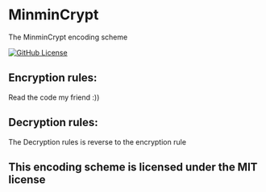 # MinminCrypt
The MinminCrypt encoding scheme

[![GitHub License](https://img.shields.io/badge/license-MIT-orange.svg)](https://github.com/nguyenphuminh/MinCrypt/blob/master/LICENSE)

## Encryption rules:
Read the code my friend :))

## Decryption rules:
The Decryption rules is reverse to the encryption rule

## This encoding scheme is licensed under the MIT license
